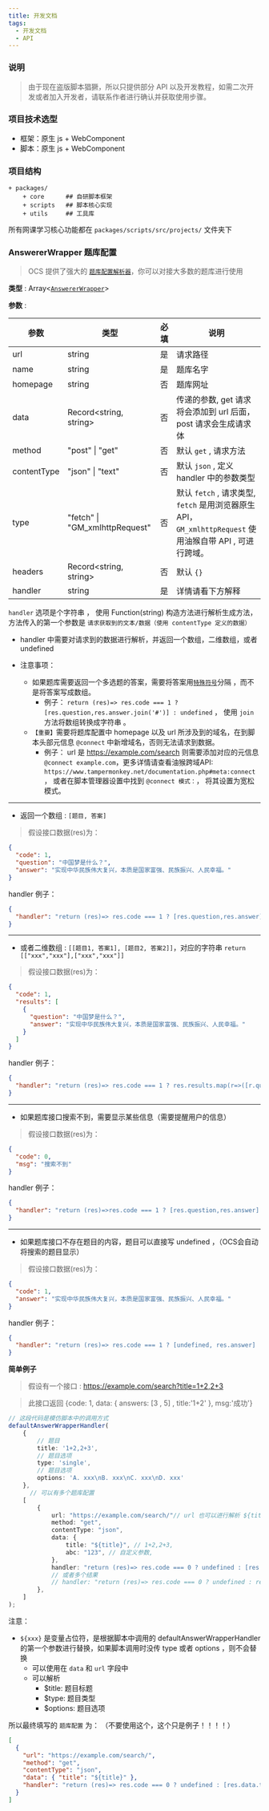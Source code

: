 ```yaml
---
title: 开发文档
tags:
  - 开发文档
  - API
---
```


### 说明

> 由于现在盗版脚本猖獗，所以只提供部分 API 以及开发教程，如需二次开发或者加入开发者，请联系作者进行确认并获取使用步骤。

### 项目技术选型

- 框架：原生 js + WebComponent
- 脚本：原生 js + WebComponent
 
### 项目结构

```
+ packages/
    + core      ## 自研脚本框架
    + scripts   ## 脚本核心实现
    + utils     ## 工具库
```

所有网课学习核心功能都在 `packages/scripts/src/projects/` 文件夹下

### AnswererWrapper 题库配置

> OCS 提供了强大的 [`题库配置解析器`](https://github.com/enncy/online-course-script/blob/3.0/packages/scripts/src/browser/core/worker/answer.wrapper.handler.ts)，你可以对接大多数的题库进行使用

**类型** : Array<[`AnswererWrapper`](#answererwrapper)>

**参数** :

| 参数        | 类型                           | 必填 | 说明                                                                                                      |
| ----------- | ------------------------------ | ---- | --------------------------------------------------------------------------------------------------------- |
| url         | string                         | 是   | 请求路径                                                                                                  |
| name        | string                         | 是   | 题库名字                                                                                                  |
| homepage    | string                         | 否   | 题库网址                                                                                                  |
| data        | Record<string, string>         | 否   | 传递的参数, get 请求将会添加到 url 后面， post 请求会生成请求体                                           |
| method      | "post" \| "get"                | 否   | 默认 `get` , 请求方法                                                                                     |
| contentType | "json" \| "text"               | 否   | 默认 `json` , 定义 handler 中的参数类型                                                                   |
| type        | "fetch" \| "GM_xmlhttpRequest" | 否   | 默认 `fetch` , 请求类型, `fetch` 是用浏览器原生 API， `GM_xmlhttpRequest` 使用油猴自带 API , 可进行跨域。 |
| headers     | Record<string, string>         | 否   | 默认 `{}`                                                                                                 |
| handler     | string                         | 是   | 详情请看下方解释                                                                                          |

`handler` 选项是个字符串 ， 使用 Function(string) 构造方法进行解析生成方法，方法传入的第一个参数是 `请求获取到的文本/数据（使用 contentType 定义的数据）`

- handler 中需要对请求到的数据进行解析，并返回一个数组，二维数组，或者 undefined

- 注意事项：
  - 如果题库需要返回一个多选题的答案，需要将答案用[`特殊符号`](https://github.com/ocsjs/ocsjs/blob/4.0/packages/core/src/core/worker/utils.ts#L59)分隔 ，而不是将答案写成数组。
    - 例子： `return (res)=> res.code === 1 ? [res.question,res.answer.join('#')] : undefined` ， 使用 `join` 方法将数组转换成字符串 。
  - `【重要】`需要将题库配置中 homepage 以及 url 所涉及到的域名，在到脚本头部元信息 `@connect` 中新增域名，否则无法请求到数据。 
    - 例子： url 是 https://example.com/search 则需要添加对应的元信息 `@connect example.com`，更多详情请查看油猴跨域API: `https://www.tampermonkey.net/documentation.php#meta:connect`， 或者在脚本管理器设置中找到 `@connect 模式：`， 将其设置为宽松模式。  
---

- 返回一个数组 : `[题目, 答案]`

> 假设接口数据(res)为：

```json
{
  "code": 1,
  "question": "中国梦是什么？",
  "answer": "实现中华民族伟大复兴，本质是国家富强、民族振兴、人民幸福。"
}
```

handler 例子：

```json
{
  "handler": "return (res)=> res.code === 1 ? [res.question,res.answer] : undefined"
}
```

---

- 或者二维数组 : `[[题目1, 答案1], [题目2, 答案2]]`，对应的字符串 `return [["xxx","xxx"],["xxx","xxx"]]`

> 假设接口数据(res)为：

```json
{
  "code": 1,
  "results": [
    {
      "question": "中国梦是什么？",
      "answer": "实现中华民族伟大复兴，本质是国家富强、民族振兴、人民幸福。"
    }
  ]
}
```

handler 例子：

```json
{
  "handler": "return (res)=> res.code === 1 ? res.results.map(r=>([r.question,r.answer])) : undefined"
}
```

---

- 如果题库接口搜索不到，需要显示某些信息（需要提醒用户的信息）


> 假设接口数据(res)为：

```json
{
  "code": 0,
  "msg": "搜索不到"
}
```

handler 例子：

```json
{
  "handler": "return (res)=>res.code === 1 ? [res.question,res.answer] : [res.msg, undefined]  ",
}
```

---

- 如果题库接口不存在题目的内容，题目可以直接写 undefined ，（OCS会自动将搜索的题目显示）

> 假设接口数据(res)为：

```json
{
  "code": 1,
  "answer": "实现中华民族伟大复兴，本质是国家富强、民族振兴、人民幸福。"
}
```

handler 例子：

```json
{
  "handler": "return (res)=> res.code === 1 ? [undefined, res.answer] : undefined"
}
```

**简单例子**

> 假设有一个接口 : https://example.com/search?title=1+2,2+3

> 此接口返回 {code: 1, data: { answers: [3 , 5] , title:'1+2' }, msg:'成功'}

```ts
// 这段代码是模仿脚本中的调用方式
defaultAnswerWrapperHandler(
    {
        // 题目
        title: '1+2,2+3',
        // 题目选项
        type: 'single',
        // 题目选项
        options: 'A. xxx\nB. xxx\nC. xxx\nD. xxx'
    },
      // 可以有多个题库配置
    [
        {
            url: "https://example.com/search/"// url 也可以进行解析 ${title} , 例如 https://example.com/search/${title}/,
            method: "get",
            contentType: "json",
            data: {
                title: "${title}", // 1+2,2+3,
                abc: "123", // 自定义参数,
            },
            handler: "return (res)=> res.code === 0 ? undefined : [res.data.title, res.data.answers[0]]"  // 取第一个结果
            // 或者多个结果
            // handler: "return (res)=> res.code === 0 ? undefined : res.data.answers.map(a=>([res.data.title, a]))"  
        },
    ]
);

```

注意：

- `${xxx}` 是变量占位符，是根据脚本中调用的 defaultAnswerWrapperHandler 的第一个参数进行替换，如果脚本调用时没传 type 或者 options ，则不会替换
  - 可以使用在 `data` 和 `url` 字段中
  - 可以解析
    - $title: 题目标题
    - $type: 题目类型
    - $options: 题目选项

所以最终填写的 `题库配置` 为： （不要使用这个，这个只是例子！！！！）

```json
[
  {
    "url": "https://example.com/search/",
    "method": "get",
    "contentType": "json",
    "data": { "title": "${title}" },
    "handler": "return (res)=> res.code === 0 ? undefined : [res.data.title, res.data.answers[0]]"
  }
]
```
